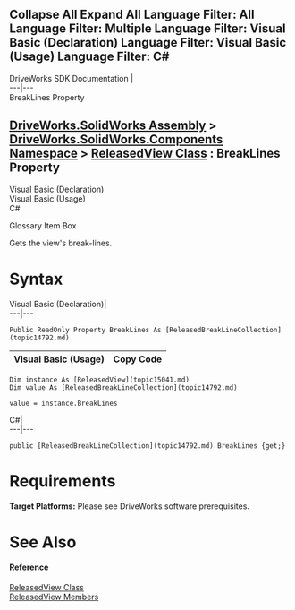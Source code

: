 Collapse All Expand All Language Filter: All  Language Filter: Multiple  Language Filter: Visual Basic (Declaration) Language Filter: Visual Basic (Usage) Language Filter: C#  
---  
DriveWorks SDK Documentation  |   
---|---  
BreakLines Property   
  
[DriveWorks.SolidWorks Assembly](topic13342.md) > [DriveWorks.SolidWorks.Components Namespace](topic13925.md) > [ReleasedView Class](topic15041.md) : BreakLines Property  
---  
  
Visual Basic (Declaration)    
Visual Basic (Usage)    
C# 

Glossary Item Box

Gets the view's break-lines. 

# Syntax

Visual Basic (Declaration)|   
---|---  
      
    
    Public ReadOnly Property BreakLines As [ReleasedBreakLineCollection](topic14792.md)  
  
Visual Basic (Usage)| Copy Code  
---|---  
      
    
    Dim instance As [ReleasedView](topic15041.md)
    Dim value As [ReleasedBreakLineCollection](topic14792.md)
     
    value = instance.BreakLines  
  
C#|   
---|---  
      
    
    public [ReleasedBreakLineCollection](topic14792.md) BreakLines {get;}  
  
# Requirements

**Target Platforms:** Please see DriveWorks software prerequisites.

# See Also

#### Reference

[ReleasedView Class](topic15041.md)   
[ReleasedView Members](topic15042.md)


